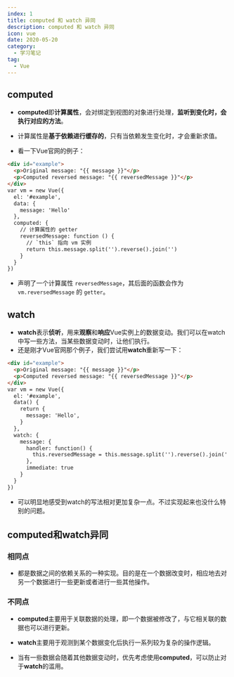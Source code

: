 ```yaml
---
index: 1
title: computed 和 watch 异同
description: computed 和 watch 异同
icon: vue
date: 2020-05-20
category:
  - 学习笔记
tag:
  - Vue
---
```


## computed

- **computed**即**计算属性**，会对绑定到视图的对象进行处理，**监听到变化时，会执行对应的方法**。
- 计算属性是**基于依赖进行缓存的**，只有当依赖发生变化时，才会重新求值。

- 看一下Vue官网的例子：

```html
<div id="example">
  <p>Original message: "{{ message }}"</p>
  <p>Computed reversed message: "{{ reversedMessage }}"</p>
</div>
var vm = new Vue({
  el: '#example',
  data: {
    message: 'Hello'
  },
  computed: {
    // 计算属性的 getter
    reversedMessage: function () {
      // `this` 指向 vm 实例
      return this.message.split('').reverse().join('')
    }
  }
})
```

- 声明了一个计算属性 `reversedMessage`，其后面的函数会作为 `vm.reversedMessage` 的 `getter`。



## watch

- **watch**表示**侦听**，用来**观察**和**响应**Vue实例上的数据变动。我们可以在watch中写一些方法，当某些数据变动时，让他们执行。
- 还是刚才Vue官网那个例子，我们尝试用**watch**重新写一下：

```html
<div id="example">
  <p>Original message: "{{ message }}"</p>
  <p>Computed reversed message: "{{ reversedMessage }}"</p>
</div>
var vm = new Vue({
  el: '#example',
  data() {
    return {
      message: 'Hello',
    }
  },
  watch: {
    message: {
      handler: function() {
        this.reversedMessage = this.message.split('').reverse().join('')
      },
      immediate: true
    }
  }
})
```

- 可以明显地感受到watch的写法相对更加复杂一点。不过实现起来也没什么特别的问题。



## computed和watch异同

### 相同点

- 都是数据之间的依赖关系的一种实现。目的是在一个数据改变时，相应地去对另一个数据进行一些更新或者进行一些其他操作。

### 不同点

- **computed**主要用于关联数据的处理，即一个数据被修改了，与它相关联的数据也可以进行更新。
- **watch**主要用于观测到某个数据变化后执行一系列较为复杂的操作逻辑。

- 当有一些数据会随着其他数据变动时，优先考虑使用**computed**，可以防止对于**watch**的滥用。